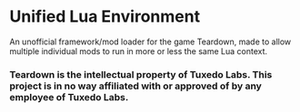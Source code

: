 # Unified Lua Environment
An unofficial framework/mod loader for the game Teardown, made to allow multiple individual mods to run in more or less the same Lua context.

### Teardown is the intellectual property of Tuxedo Labs. This project is in no way affiliated with or approved of by any employee of Tuxedo Labs.